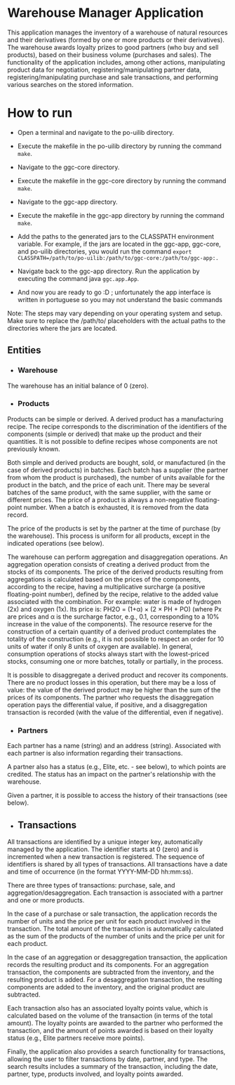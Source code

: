 # Warehouse Manager Application

This application manages the inventory of a warehouse of natural resources and their derivatives (formed by one or more products or their derivatives). The warehouse awards loyalty prizes to good partners (who buy and sell products), based on their business volume (purchases and sales). The functionality of the application includes, among other actions, manipulating product data for negotiation, registering/manipulating partner data, registering/manipulating purchase and sale transactions, and performing various searches on the stored information.

# How to run

+ Open a terminal and navigate to the po-uilib directory.
+ Execute the makefile in the po-uilib directory by running the command `make`.

+ Navigate to the ggc-core directory.
+ Execute the makefile in the ggc-core directory by running the command `make`.

+ Navigate to the ggc-app directory.
+ Execute the makefile in the ggc-app directory by running the command `make`.


+ Add the paths to the generated jars to the CLASSPATH environment variable. For example, if the jars are located in the ggc-app, ggc-core, and po-uilib directories, you would run the command `export CLASSPATH=/path/to/po-uilib:/path/to/ggc-core:/path/to/ggc-app:.`

+ Navigate back to the ggc-app directory.
Run the application by executing the command java `ggc.app.App`.

+ And now you are ready to go :D ; unfortunately the app interface is written in portuguese so you may not understand the basic commands

Note: The steps may vary depending on your operating system and setup. Make sure to replace the /path/to/ placeholders with the actual paths to the directories where the jars are located.


## Entities

+ ### Warehouse
The warehouse has an initial balance of 0 (zero).

+ ### Products
Products can be simple or derived. A derived product has a manufacturing recipe. The recipe corresponds to the discrimination of the identifiers of the components (simple or derived) that make up the product and their quantities. It is not possible to define recipes whose components are not previously known.

Both simple and derived products are bought, sold, or manufactured (in the case of derived products) in batches. Each batch has a supplier (the partner from whom the product is purchased), the number of units available for the product in the batch, and the price of each unit. There may be several batches of the same product, with the same supplier, with the same or different prices. The price of a product is always a non-negative floating-point number. When a batch is exhausted, it is removed from the data record.

The price of the products is set by the partner at the time of purchase (by the warehouse). This process is uniform for all products, except in the indicated operations (see below).

The warehouse can perform aggregation and disaggregation operations. An aggregation operation consists of creating a derived product from the stocks of its components. The price of the derived products resulting from aggregations is calculated based on the prices of the components, according to the recipe, having a multiplicative surcharge (a positive floating-point number), defined by the recipe, relative to the added value associated with the combination. For example: water is made of hydrogen (2x) and oxygen (1x). Its price is: PH2O = (1+α) × (2 × PH + PO) (where Px are prices and α is the surcharge factor, e.g., 0.1, corresponding to a 10% increase in the value of the components). The resource reserve for the construction of a certain quantity of a derived product contemplates the totality of the construction (e.g., it is not possible to respect an order for 10 units of water if only 8 units of oxygen are available). In general, consumption operations of stocks always start with the lowest-priced stocks, consuming one or more batches, totally or partially, in the process.

It is possible to disaggregate a derived product and recover its components. There are no product losses in this operation, but there may be a loss of value: the value of the derived product may be higher than the sum of the prices of its components. The partner who requests the disaggregation operation pays the differential value, if positive, and a disaggregation transaction is recorded (with the value of the differential, even if negative).

+ ### Partners
Each partner has a name (string) and an address (string). Associated with each partner is also information regarding their transactions.

A partner also has a status (e.g., Elite, etc. - see below), to which points are credited. The status has an impact on the partner's relationship with the warehouse.

Given a partner, it is possible to access the history of their transactions (see below).

+ ## Transactions

All transactions are identified by a unique integer key, automatically managed by the application. The identifier starts at 0 (zero) and is incremented when a new transaction is registered. The sequence of identifiers is shared by all types of transactions. All transactions have a date and time of occurrence (in the format YYYY-MM-DD hh:mm:ss).

There are three types of transactions: purchase, sale, and aggregation/desaggregation. Each transaction is associated with a partner and one or more products.

In the case of a purchase or sale transaction, the application records the number of units and the price per unit for each product involved in the transaction. The total amount of the transaction is automatically calculated as the sum of the products of the number of units and the price per unit for each product.

In the case of an aggregation or desaggregation transaction, the application records the resulting product and its components. For an aggregation transaction, the components are subtracted from the inventory, and the resulting product is added. For a desaggregation transaction, the resulting components are added to the inventory, and the original product are subtracted.

Each transaction also has an associated loyalty points value, which is calculated based on the volume of the transaction (in terms of the total amount). The loyalty points are awarded to the partner who performed the transaction, and the amount of points awarded is based on their loyalty status (e.g., Elite partners receive more points).

Finally, the application also provides a search functionality for transactions, allowing the user to filter transactions by date, partner, and type. The search results includes a summary of the transaction, including the date, partner, type, products involved, and loyalty points awarded.